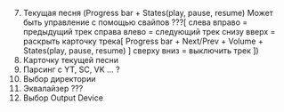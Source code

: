7.  Текущая песня (Progress bar + States(play, pause, resume) 
    Может быть управление с помощью свайпов ???[
        слева вправо = предыдущий трек
        справа влево = следующий трек
        снизу вверх  = раскрыть карточку трека[
            Progress bar + Next/Prev + Volume + States(play, pause, resume)
        ]
        сверху вниз  = выключить трек
    ])
8.  Карточку текущей песни
9.  Парсинг с YT, SC, VK ... ?
10. Выбор директории
12. Эквалайзер ???
13. Выбор Output Device